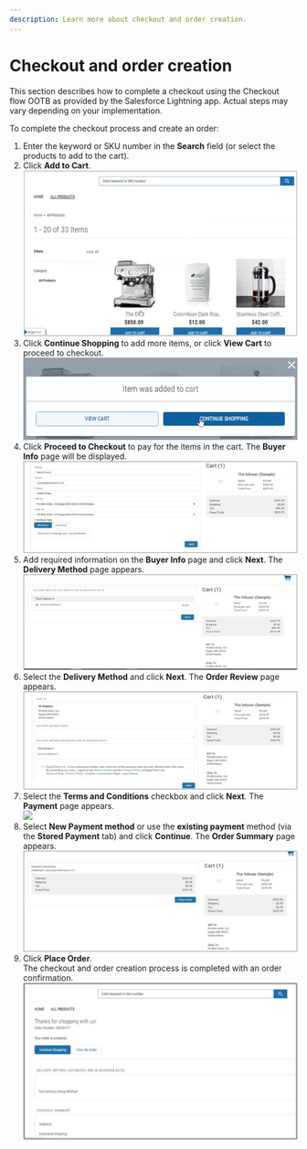 ```yaml
---
description: Learn more about checkout and order creation.
---
```


# Checkout and order creation

This section describes how to complete a checkout using the Checkout flow OOTB as provided by the Salesforce Lightning app. Actual steps may vary depending on your implementation.

To complete the checkout process and create an order:

1. Enter the keyword or SKU number in the **Search** field (or select the products to add to the cart).
2. Click **Add to Cart**.\
   &#x20;![](<../.gitbook/assets/Add to cart.png>)&#x20;
3. Click **Continue Shopping** to add more items, or click **View Cart** to proceed to checkout. \
   ![](<../.gitbook/assets/Checkout 2 (1).PNG>)&#x20;
4. Click **Proceed to Checkout** to pay for the items in the cart. The **Buyer Info** page will be displayed.  \
   ![](<../.gitbook/assets/Proceed to checkout 2.png>)&#x20;
5. Add required information on the **Buyer Info** page and click **Next**. The **Delivery Method** page appears. \
   ![](<../.gitbook/assets/Delivery method page.jpg>)&#x20;
6. Select the **Delivery Method** and click **Next**. The **Order Review** page appears.![](<../.gitbook/assets/Order review page.jpg>)&#x20;
7. Select the **Terms and Conditions** checkbox and click **Next**. The **Payment** page appears. \
   ![](<../.gitbook/assets/Terms and conditions\_payment page.png>)&#x20;
8. Select **New Payment method** or use the **existing payment** method (via the **Stored Payment** tab) and click **Continue**. The **Order Summary** page appears. \
   ![](<../.gitbook/assets/Order summary page.jpg>)&#x20;
9. Click **Place Order**.\
   &#x20;The checkout and order creation process is completed with an order confirmation. \
   ![](<../.gitbook/assets/Order confirmation (1).png>)&#x20;

